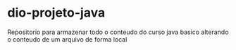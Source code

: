 # dio-projeto-java
Repositorio para armazenar todo o conteudo do curso java basico
alterando o conteudo de um arquivo de forma local
